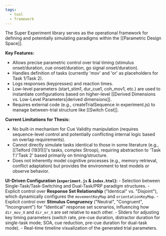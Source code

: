 ```yaml
---
tags:
  - tool
  - framework
---
```


The Super Experiment library serves as the operational framework for defining and potentially simulating paradigms within the [[Parametric Design Space]].

**Key Features:**

- Allows precise parametric control over trial timing (stimulus onset/duration, cue onset/duration, go signal onset/duration).
- Handles definition of tasks (currently 'mov' and 'or' as placeholders for Task 1/Task 2).    
- Logs responses (keypresses) and reaction times.
- Low-level parameters (start_stim1, dur_cue1, coh_mov1, etc.) are used to instantiate configurations based on higher-level [[Derived Dimensions vs. Low-Level Parameters|derived dimensions]].
- Requires external code (e.g., createTrialSequence in experiment.js) to manage between-trial structure like [[Switch Cost]].

**Current Limitations for Thesis:**

- No built-in mechanism for Cue Validity manipulation (requires sequence-level control and potentially conflicting internal logic based on overlap requirements).
- Cannot directly simulate tasks identical to those in some literature (e.g., [[Telford (1931)]]'s tasks, complex Stroop), requiring abstraction to 'Task 1'/'Task 2' based primarily on timing/structure.
- Does not inherently model cognitive processes (e.g., memory retrieval, conflict adaptation) but provides the environment to test models or observe behavior.

 **UI-Driven Configuration (`experiment.js` & `index.html`):**
    - Selection between Single-Task/Task-Switching and Dual-Task/PRP paradigm structures.
    - Explicit control over **Response Set Relationship** ("Identical" vs. "Disjoint"), which dynamically configures the `movementKeyMap` and `orientationKeyMap`.
    - Explicit control over **Stimulus Congruency** ("Neutral", "Congruent", "Incongruent") for "Identical" response set scenarios, influencing how `dir_mov_X` and `dir_or_X` are set relative to each other.
    - Sliders for adjusting key timing parameters (switch rate, pre-cue duration, distractor duration for single-task mode; SOA, cue reduction, pre-cue duration for dual-task mode).
    - Real-time timeline visualization of the generated trial parameters.
